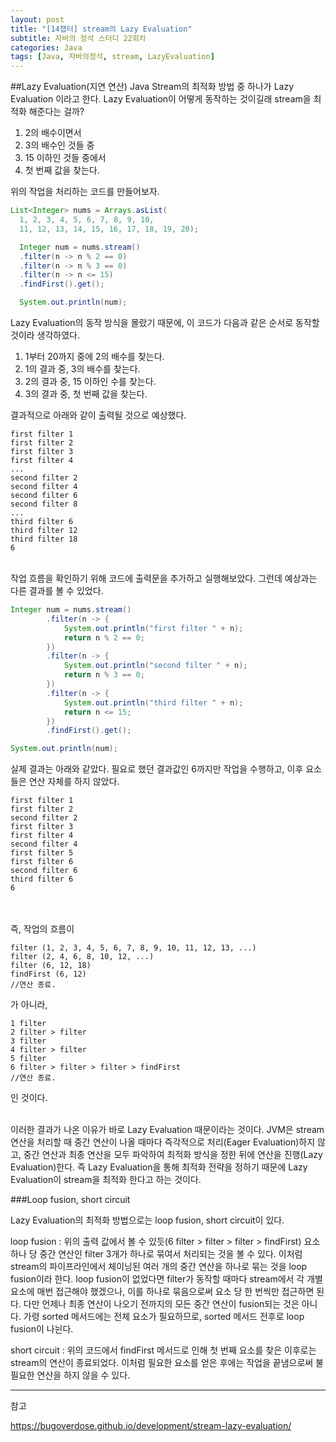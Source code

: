 ```yaml
---
layout: post
title: "[14챕터] stream의 Lazy Evaluation"
subtitle: 자바의 정석 스터디 22회차
categories: Java
tags: [Java, 자바의정석, stream, LazyEvaluation]
---
```



##Lazy Evaluation(지연 연산)
Java Stream의 최적화 방법 중 하나가 Lazy Evaluation 이라고 한다.
Lazy Evaluation이 어떻게 동작하는 것이길래 stream을 최적화 해준다는 걸까?

1. 2의 배수이면서
2. 3의 배수인 것들 중
3. 15 이하인 것들 중에서
4. 첫 번째 값을 찾는다.

위의 작업을 처리하는 코드를 만들어보자.

```java
List<Integer> nums = Arrays.asList(
  1, 2, 3, 4, 5, 6, 7, 8, 9, 10,
  11, 12, 13, 14, 15, 16, 17, 18, 19, 20);

  Integer num = nums.stream()
  .filter(n -> n % 2 == 0)
  .filter(n -> n % 3 == 0)
  .filter(n -> n <= 15)
  .findFirst().get();

  System.out.println(num);
```

Lazy Evaluation의 동작 방식을 몰랐기 때문에, 이 코드가 다음과 같은 순서로 동작할 것이라 생각하였다.
1. 1부터 20까지 중에 2의 배수를 찾는다.
2. 1의 결과 중, 3의 배수를 찾는다.
3. 2의 결과 중, 15 이하인 수를 찾는다.
4. 3의 결과 중, 첫 번째 값을 찾는다.

결과적으로 아래와 같이 출력될 것으로 예상했다.
```text
first filter 1
first filter 2
first filter 3
first filter 4
...
second filter 2
second filter 4
second filter 6
second filter 8
...
third filter 6
third filter 12
third filter 18
6
```
<br>
작업 흐름을 확인하기 위해 코드에 출력문을 추가하고 실행해보았다. 그런데 예상과는 다른 결과를 볼 수 있었다.

```java
Integer num = nums.stream()
        .filter(n -> {
            System.out.println("first filter " + n);
            return n % 2 == 0;
        })
        .filter(n -> {
            System.out.println("second filter " + n);
            return n % 3 == 0;
        })
        .filter(n -> {
            System.out.println("third filter " + n);
            return n <= 15;
        })
        .findFirst().get();

System.out.println(num);
```


실제 결과는 아래와 같았다.
필요로 했던 결과값인 6까지만 작업을 수행하고, 이후 요소들은 연산 자체를 하지 않았다.
```text
first filter 1
first filter 2
second filter 2
first filter 3
first filter 4
second filter 4
first filter 5
first filter 6
second filter 6
third filter 6
6
```

<br><br>
즉, 작업의 흐름이
```text
filter (1, 2, 3, 4, 5, 6, 7, 8, 9, 10, 11, 12, 13, ...)
filter (2, 4, 6, 8, 10, 12, ...)
filter (6, 12, 18)
findFirst (6, 12)
//연산 종료.
```
가 아니라,
<br>
```text
1 filter
2 filter > filter
3 filter
4 filter > filter
5 filter
6 filter > filter > filter > findFirst
//연산 종료.
```
인 것이다.

<br>
이러한 결과가 나온 이유가 바로 Lazy Evaluation 때문이라는 것이다.
JVM은 stream 연산을 처리할 때 중간 연산이 나올 때마다 즉각적으로 처리(Eager Evaluation)하지 않고, 중간 연산과 최종 연산을 모두 파악하여 최적화 방식을 정한 뒤에 연산을 진행(Lazy Evaluation)한다.
즉 Lazy Evaluation을 통해 최적화 전략을 정하기 때문에 Lazy Evaluation이 stream을 최적화 한다고 하는 것이다.

###Loop fusion, short circuit

Lazy Evaluation의 최적화 방법으로는 loop fusion, short circuit이 있다.

loop fusion : 위의 출력 값에서 볼 수 있듯(6 filter > filter > filter > findFirst) 요소 하나 당 중간 연산인 filter 3개가 하나로 묶여서 처리되는 것을 볼 수 있다.
이처럼 stream의 파이프라인에서 체이닝된 여러 개의 중간 연산을 하나로 묶는 것을 loop fusion이라 한다.
loop fusion이 없었다면 filter가 동작할 때마다 stream에서 각 개별 요소에 매번 접근해야 했겠으나, 이를 하나로 묶음으로써 요소 당 한 번씩만 접근하면 된다.
다만 언제나 최종 연산이 나오기 전까지의 모든 중간 연산이 fusion되는 것은 아니다. 가령 sorted 메서드에는 전체 요소가 필요하므로, sorted 메서드 전후로 loop fusion이 나뉜다.

short circuit : 위의 코드에서 findFirst 메서드로 인해 첫 번째 요소를 찾은 이후로는 stream의 연산이 종료되었다. 이처럼 필요한 요소를 얻은 후에는 작업을 끝냄으로써 불필요한 연산을 하지 않을 수 있다.

---
참고

https://bugoverdose.github.io/development/stream-lazy-evaluation/
